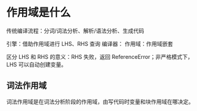 # 作用域是什么

传统编译流程：分词/词法分析、解析/语法分析、生成代码

引擎：借助作用域进行 LHS、RHS 查询
编译器：
作用域：作用域嵌套

区分 LHS 和 RHS 的意义：RHS 失败，返回 ReferenceError；非严格模式下，LHS 可以自动创建变量。

## 词法作用域

词法作用域是在词法分析阶段的作用域，由写代码时变量和块作用域在哪决定。
